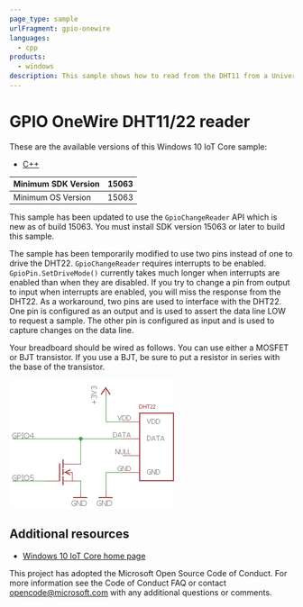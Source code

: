 ```yaml
---
page_type: sample
urlFragment: gpio-onewire
languages:
  - cpp
products:
  - windows
description: This sample shows how to read from the DHT11 from a Universal Windows Application.
---
```


# GPIO OneWire DHT11/22 reader

These are the available versions of this Windows 10 IoT Core sample:

*	[C++](./CPP/ReadMe.md)

| Minimum SDK Version | 15063 |
|---------------------|-------|
| Minimum OS Version  | 15063 |

This sample has been updated to use the `GpioChangeReader` API which is
new as of build 15063. You must install SDK version 15063 or later to build
this sample.

The sample has been temporarily modified to use two pins instead of one to
drive the DHT22. `GpioChangeReader` requires interrupts to be
enabled. `GpioPin.SetDriveMode()` currently takes
much longer when interrupts are enabled than when they are
disabled. If you try to change a pin from output to input when interrupts
are enabled, you will miss the response from the DHT22.
As a workaround, two pins are used to interface with the DHT22.
One pin is configured as an output and is used to assert the data line LOW
to request a sample. The other pin is configured as input and is used to
capture changes on the data line.

Your breadboard should be wired as follows. You can use either a MOSFET or
BJT transistor. If you use a BJT, be sure to put a resistor in series with the
base of the transistor.

![Schematic](../../Resources/images/GpioOneWire/schematic.png)


## Additional resources
* [Windows 10 IoT Core home page](https://developer.microsoft.com/en-us/windows/iot/)

This project has adopted the Microsoft Open Source Code of Conduct. For more information see the Code of Conduct FAQ or contact <opencode@microsoft.com> with any additional questions or comments.
